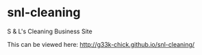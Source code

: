 # snl-cleaning
S &amp; L's Cleaning Business Site


This can be viewed here:  http://g33k-chick.github.io/snl-cleaning/
